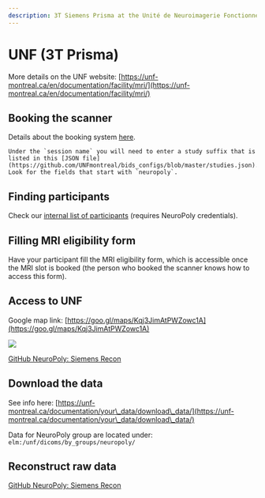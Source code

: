 ```yaml
---
description: 3T Siemens Prisma at the Unité de Neuroimagerie Fonctionnelle (UNF), CRIUGM
---
```


# UNF (3T Prisma)

More details on the UNF website: [https://unf-montreal.ca/en/documentation/facility/mri/](https://unf-montreal.ca/en/documentation/facility/mri/)

## Booking the scanner

Details about the booking system [here](https://unf-montreal.ca/en/documentation/facility/reservation/). 

```{note}
Under the `session name` you will need to enter a study suffix that is listed in this [JSON file](https://github.com/UNFmontreal/bids_configs/blob/master/studies.json). Look for the fields that start with `neuropoly`.
```


## Finding participants

Check our [internal list of participants](https://docs.google.com/spreadsheets/d/1S0v-YWxYrILJmqb3PtaSTgwBECKEbnljoDfnfIROoSk/edit?usp=sharing) (requires NeuroPoly credentials).

## Filling MRI eligibility form

Have your participant fill the MRI eligibility form, which is accessible once the MRI slot is booked (the person who booked the scanner knows how to access this form).

## Access to UNF

Google map link: [https://goo.gl/maps/Kqj3JimAtPWZowc1A](https://goo.gl/maps/Kqj3JimAtPWZowc1A)

![](../.gitbook/assets/path\_to\_unf.png)

​[GitHub NeuroPoly: Siemens Recon](https://github.com/neuropoly/siemens-recon)

## Download the data

See info here: [https://unf-montreal.ca/documentation/your\_data/download\_data/](https://unf-montreal.ca/documentation/your\_data/download\_data/)

Data for NeuroPoly group are located under: `elm:/unf/dicoms/by_groups/neuropoly/`

## Reconstruct raw data

[GitHub NeuroPoly: Siemens Recon](https://github.com/neuropoly/siemens-recon)
